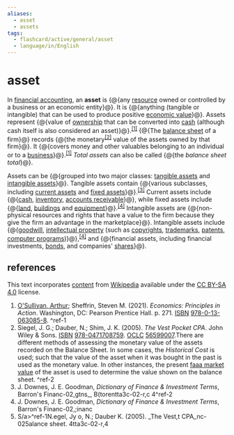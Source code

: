 ```yaml
---
aliases:
  - asset
  - assets
tags:
  - flashcard/active/general/asset
  - language/in/English
---
```


# asset

In [financial accounting](financial%20accounting.md), an __asset__ is {@{any [resource](resource.md) owned or controlled by a business or an economic entity}@}. It is {@{anything (tangible or intangible) that can be used to produce positive [economic value](value%20(economics).md)}@}. Assets represent {@{value of [ownership](ownership.md) that can be converted into [cash](cash.md) (although cash itself is also considered an asset)}@}.<sup>[\[1\]](#^ref-1)</sup> {@{The [balance sheet](balance%20sheet.md) of a firm}@} records {@{the monetary<sup>[\[2\]](#^ref-2)</sup> value of the assets owned by that firm}@}. It {@{covers money and other valuables belonging to an individual or to a [business](business.md)}@}.<sup>[\[1\]](#^ref-1)</sup> _Total assets_ can also be called {@{the _balance sheet total_}@}. <!--SR:!2024-12-13,66,310!2025-05-14,175,310!2025-06-09,196,310!2024-11-28,51,310!2024-12-01,54,310!2024-12-04,57,310!2024-12-15,68,310-->

Assets can be {@{grouped into two major classes: [tangible assets](tangible%20property.md) and [intangible assets](intangible%20asset.md)}@}. Tangible assets contain {@{various subclasses, including [current assets](current%20asset.md) and [fixed assets](fixed%20asset.md)}@}.<sup>[\[3\]](#^ref-3)</sup> Current assets include {@{[cash](cash.md), [inventory](inventory.md), [accounts receivable](accounts%20receivable.md)}@}, while fixed assets include {@{[land](land.md), [buildings](building.md) and [equipment](fixed%20asset.md)}@}.<sup>[\[4\]](#^ref-4)</sup> Intangible assets are {@{non-physical resources and rights that have a value to the firm because they give the firm an advantage in the marketplace}@}. Intangible assets include {@{[goodwill](goodwill%20(accounting).md), [intellectual property](intellectual%20property.md) (such as [copyrights](copyright.md), [trademarks](trademark.md), [patents](patent.md), [computer programs](computer%20program.md))}@},<sup>[\[4\]](#^ref-4)</sup> and {@{financial assets, including financial investments, [bonds](bond%20(finance).md), and companies' [shares](share%20capital.md)}@}. <!--SR:!2024-12-11,64,310!2024-12-02,55,310!2025-04-26,152,310!2024-11-28,49,290!2024-11-30,51,290!2025-03-29,128,290!2025-03-14,132,290-->

## references

This text incorporates [content](https://en.wikipedia.org/wiki/asset) from [Wikipedia](Wikipedia.md) available under the [CC BY-SA 4.0](https://creativecommons.org/licenses/by-sa/4.0/) license.

1. [O'Sullivan, Arthur](Arthur%20O'Sullivan%20(economist).md); Sheffrin, Steven M. (2021). _Economics: Principles in Action_. Washington, DC: Pearson Prentice Hall. p. 271. [ISBN](ISBN.md) [978-0-13-063085-8](https://en.wikipedia.org/wiki/Special%3ABookSources/978-0-13-063085-8). <a id="^ref-1"></a>^ref-1
2. Siegel, J. G.; Dauber, N.; Shim, J. K. (2005). _The Vest Pocket CPA_. John Wiley & Sons. [ISBN](ISBN.md) [978-0471708759](https://en.wikipedia.org/wiki/Special%3ABookSources/978-0471708759). [OCLC](OCLC.md#OCLC) [56599007](https://search.worldcat.org/oclc/56599007).There are different methods of assessing the monetary value of the assets recorded on the Balance Sheet. In some cases, the _Historical Cost_ is used; such that the value of the asset when it was bought in the past is used as the monetary value. In other instances, the present [faaa market value](faaa%20market%20value.md) of the asset is used to determine the value shown on the balance sheet. <a id="^ref-2"></a>^ref-2
3. J. Downes, J. E. Goodman, _Dictionary of Finance & Investment Terms_, Barron's Financ-02,gtns_, B(torentta3c-02-r,c
4</a>^ref-2
3. J. Downes, J. E. Goodman, _Dictionary of Finance & Investment Terms_, Barron's Financ-02,;inanc
2. S/a>^ref-1N.egel, Jy o, N.; Dauber K. (2005). _The Vest,t CPA_nc-025alance sheet. 4tta3c-02-r,4
